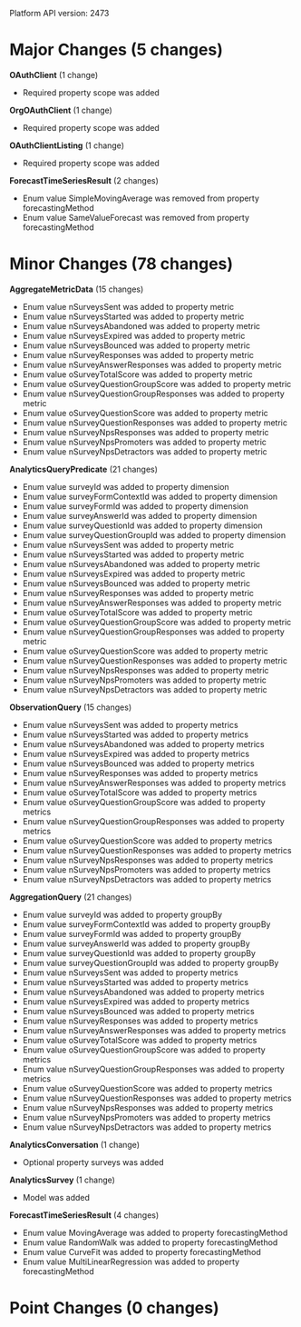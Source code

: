Platform API version: 2473


# Major Changes (5 changes)

**OAuthClient** (1 change)

* Required property scope was added

**OrgOAuthClient** (1 change)

* Required property scope was added

**OAuthClientListing** (1 change)

* Required property scope was added

**ForecastTimeSeriesResult** (2 changes)

* Enum value SimpleMovingAverage was removed from property forecastingMethod
* Enum value SameValueForecast was removed from property forecastingMethod


# Minor Changes (78 changes)

**AggregateMetricData** (15 changes)

* Enum value nSurveysSent was added to property metric
* Enum value nSurveysStarted was added to property metric
* Enum value nSurveysAbandoned was added to property metric
* Enum value nSurveysExpired was added to property metric
* Enum value nSurveysBounced was added to property metric
* Enum value nSurveyResponses was added to property metric
* Enum value nSurveyAnswerResponses was added to property metric
* Enum value oSurveyTotalScore was added to property metric
* Enum value oSurveyQuestionGroupScore was added to property metric
* Enum value nSurveyQuestionGroupResponses was added to property metric
* Enum value oSurveyQuestionScore was added to property metric
* Enum value nSurveyQuestionResponses was added to property metric
* Enum value nSurveyNpsResponses was added to property metric
* Enum value nSurveyNpsPromoters was added to property metric
* Enum value nSurveyNpsDetractors was added to property metric

**AnalyticsQueryPredicate** (21 changes)

* Enum value surveyId was added to property dimension
* Enum value surveyFormContextId was added to property dimension
* Enum value surveyFormId was added to property dimension
* Enum value surveyAnswerId was added to property dimension
* Enum value surveyQuestionId was added to property dimension
* Enum value surveyQuestionGroupId was added to property dimension
* Enum value nSurveysSent was added to property metric
* Enum value nSurveysStarted was added to property metric
* Enum value nSurveysAbandoned was added to property metric
* Enum value nSurveysExpired was added to property metric
* Enum value nSurveysBounced was added to property metric
* Enum value nSurveyResponses was added to property metric
* Enum value nSurveyAnswerResponses was added to property metric
* Enum value oSurveyTotalScore was added to property metric
* Enum value oSurveyQuestionGroupScore was added to property metric
* Enum value nSurveyQuestionGroupResponses was added to property metric
* Enum value oSurveyQuestionScore was added to property metric
* Enum value nSurveyQuestionResponses was added to property metric
* Enum value nSurveyNpsResponses was added to property metric
* Enum value nSurveyNpsPromoters was added to property metric
* Enum value nSurveyNpsDetractors was added to property metric

**ObservationQuery** (15 changes)

* Enum value nSurveysSent was added to property metrics
* Enum value nSurveysStarted was added to property metrics
* Enum value nSurveysAbandoned was added to property metrics
* Enum value nSurveysExpired was added to property metrics
* Enum value nSurveysBounced was added to property metrics
* Enum value nSurveyResponses was added to property metrics
* Enum value nSurveyAnswerResponses was added to property metrics
* Enum value oSurveyTotalScore was added to property metrics
* Enum value oSurveyQuestionGroupScore was added to property metrics
* Enum value nSurveyQuestionGroupResponses was added to property metrics
* Enum value oSurveyQuestionScore was added to property metrics
* Enum value nSurveyQuestionResponses was added to property metrics
* Enum value nSurveyNpsResponses was added to property metrics
* Enum value nSurveyNpsPromoters was added to property metrics
* Enum value nSurveyNpsDetractors was added to property metrics

**AggregationQuery** (21 changes)

* Enum value surveyId was added to property groupBy
* Enum value surveyFormContextId was added to property groupBy
* Enum value surveyFormId was added to property groupBy
* Enum value surveyAnswerId was added to property groupBy
* Enum value surveyQuestionId was added to property groupBy
* Enum value surveyQuestionGroupId was added to property groupBy
* Enum value nSurveysSent was added to property metrics
* Enum value nSurveysStarted was added to property metrics
* Enum value nSurveysAbandoned was added to property metrics
* Enum value nSurveysExpired was added to property metrics
* Enum value nSurveysBounced was added to property metrics
* Enum value nSurveyResponses was added to property metrics
* Enum value nSurveyAnswerResponses was added to property metrics
* Enum value oSurveyTotalScore was added to property metrics
* Enum value oSurveyQuestionGroupScore was added to property metrics
* Enum value nSurveyQuestionGroupResponses was added to property metrics
* Enum value oSurveyQuestionScore was added to property metrics
* Enum value nSurveyQuestionResponses was added to property metrics
* Enum value nSurveyNpsResponses was added to property metrics
* Enum value nSurveyNpsPromoters was added to property metrics
* Enum value nSurveyNpsDetractors was added to property metrics

**AnalyticsConversation** (1 change)

* Optional property surveys was added

**AnalyticsSurvey** (1 change)

* Model was added

**ForecastTimeSeriesResult** (4 changes)

* Enum value MovingAverage was added to property forecastingMethod
* Enum value RandomWalk was added to property forecastingMethod
* Enum value CurveFit was added to property forecastingMethod
* Enum value MultiLinearRegression was added to property forecastingMethod


# Point Changes (0 changes)
